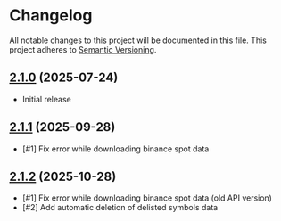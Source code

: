 # Changelog
All notable changes to this project will be documented in this file. This project adheres to [Semantic Versioning](http://semver.org/).

## [2.1.0](https://github.com/vitakot/crypto_data_downloader/releases/tag/v2.1.0) (2025-07-24)

- Initial release

## [2.1.1](https://github.com/vitakot/crypto_data_downloader/releases/tag/v2.1.0) (2025-09-28)

- [#1] Fix error while downloading binance spot data

## [2.1.2](https://github.com/vitakot/crypto_data_downloader/releases/tag/v2.1.0) (2025-10-28)

- [#1] Fix error while downloading binance spot data (old API version)
- [#2] Add automatic deletion of delisted symbols data